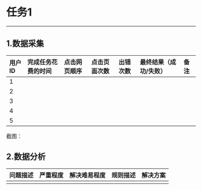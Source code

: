 # 任务1

---

## 1.数据采集

| 用户ID | 完成任务花费的时间 | 点击网页顺序 | 点击页面次数 | 出错次数 | 最终结果（成功/失败） | 备注 |
| :--- | :--- | :--- | :--- | :--- | :--- | :--- |
| 1 |  |  |  |  |  |  |
| 2 |  |  |  |  |  |  |
| 3 |  |  |  |  |  |  |
| 4 |  |  |  |  |  |  |
| 5 |  |  |  |  |  |  |

截图：

## 2.数据分析

| 问题描述 | 严重程度 | 解决难易程度 | 规则描述 | 解决方案 |
| :--- | :--- | :--- | :--- | :--- |
|  |  |  |  |  |



